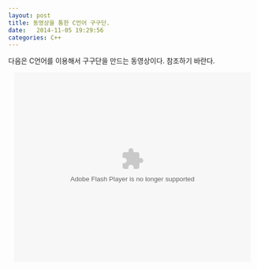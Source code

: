 ```yaml
---
layout: post
title: 동영상을 통한 C언어 구구단.
date:   2014-11-05 19:29:56
categories: C++
---
```


다음은 C언어를 이용해서 구구단을 만드는 동영상이다.
참조하기 바란다.

<p style="text-align: center">
<object type="application/x-shockwave-flash" width="480" height="385" data="http://www.youtube.com/embed/KBDeYmQgOJo"><param name="movie" valu="http://www.youtube.com/embed/KBDeYmQgOJo" /></object>
</p>
